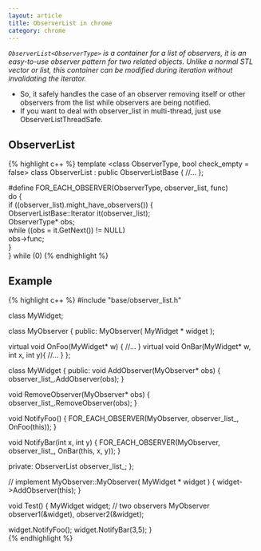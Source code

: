 ```yaml
---
layout: article
title: ObserverList in chrome
category: chrome
---
```

*`ObserverList<ObserverType>` is a container for a list of observers, it is an easy-to-use observer pattern for two related objects.  Unlike a normal STL vector or list, this container can be modified during iteration without invalidating the iterator.*

* So, it safely handles the case of an observer removing itself or other observers from the list while observers are being notified.
* If you want to deal with observer_list in multi-thread, just use ObserverListThreadSafe.

## ObserverList
{% highlight c++ %}
template <class ObserverType, bool check_empty = false>
class ObserverList : public ObserverListBase<ObserverType> {
	//...
};

#define FOR_EACH_OBSERVER(ObserverType, observer_list, func)         \
  do {                                                               \
    if ((observer_list).might_have_observers()) {                    \
      ObserverListBase<ObserverType>::Iterator it(observer_list);    \
      ObserverType* obs;                                             \
      while ((obs = it.GetNext()) != NULL)                           \
        obs->func;                                                   \
    }                                                                \
  } while (0)
{% endhighlight %}


## Example  
{% highlight c++ %}
#include "base/observer_list.h"

class MyWidget;

class MyObserver 
{
public:
  MyObserver( MyWidget * widget );

  virtual void OnFoo(MyWidget* w) {
    //...
  }
  virtual void OnBar(MyWidget* w, int x, int y){
    //...
  }
};

class MyWidget {
public:
  void AddObserver(MyObserver* obs) {
    observer_list_.AddObserver(obs);
  }

  void RemoveObserver(MyObserver* obs) {
    observer_list_.RemoveObserver(obs);
  }

  void NotifyFoo() {
    FOR_EACH_OBSERVER(MyObserver, observer_list_, OnFoo(this));
  }

  void NotifyBar(int x, int y) {
    FOR_EACH_OBSERVER(MyObserver, observer_list_, OnBar(this, x, y));
  }

private:
  ObserverList<MyObserver> observer_list_;
};

// implement
MyObserver::MyObserver( MyWidget * widget ) 
{
  widget->AddObserver(this);
}

void Test()
{
  MyWidget widget;
  // two observers
  MyObserver observer1(&widget), observer2(&widget);

  widget.NotifyFoo();
  widget.NotifyBar(3,5);
}  
{% endhighlight %}